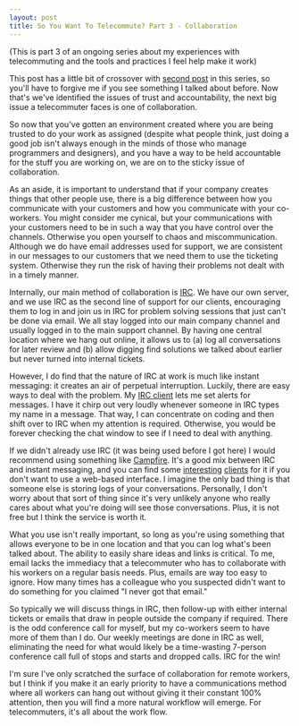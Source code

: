 ```yaml
--- 
layout: post
title: So You Want To Telecommute? Part 3 - Collaboration
---
```

<p>(This is part 3 of an ongoing series about my experiences with telecommuting and the tools and practices I feel help make it work)</p>
<p>This post has a little bit of crossover with <a href="http://www.littlehart.net/atthekeyboard/2009/08/01/so-you-want-to-telecommute-part-2-accountability/">second post</a> in this series, so you'll have to forgive me if you see something I talked about before.  Now that's we've identified the issues of trust and accountability, the next big issue a telecommuter faces is one of collaboration.
</p>
<p>
So now that you've gotten an environment created where you are being trusted to do your work as assigned (despite what people think, just doing a good job isn't always enough in the minds of those who manage programmers and designers), and you have a way to be held accountable for the stuff you are working on, we are on to the sticky issue of collaboration.
</p>
<p>
As an aside, it is important to understand that if your company creates things that other people use, there is a big difference between how you communicate with your customers and how you communicate with your co-workers.  You might consider me cynical, but your communications with your customers need to be in such a way that you have control over the channels.  Otherwise you open yourself to chaos and miscommunication.  Although we do have email addresses used for support, we are consistent in our messages to our customers that we need them to use the ticketing system.  Otherwise they run the risk of having their problems not dealt with in a timely manner.
</p>
<p>
Internally, our main method of collaboration is <a href="http://en.wikipedia.org/wiki/Irc">IRC</a>.  We have our own server, and we use IRC as the second line of support for our clients, encouraging them to log in and join us in IRC for problem solving sessions that just can't be done via email.  We all stay logged into our main company channel and usually logged in to the main support channel.  By having one central location where we hang out online, it allows us to (a) log all conversations for later review and (b) allow digging find solutions we talked about earlier but never turned into internal tickets.
</p>
<p>
However, I do find that the nature of IRC at work is much like instant messaging: it creates an air of perpetual interruption.   Luckily, there are easy ways to deal with the problem.  My <a href="http://conceitedsoftware.com/products/linkinus">IRC client</a> lets me set alerts for messages.  I have it chirp out very loudly whenever someone in IRC types my name in a message.  That way, I can concentrate on coding and then shift over to IRC when my attention is required.  Otherwise, you would be forever checking the chat window to see if I need to deal with anything.
</p>
<p>
If we didn't already use IRC (it was being used before I got here) I would recommend using something like <a href="http://campfirenow.com/">Campfire</a>.  It's a good mix between IRC and instant messaging, and you can find some <a href="http://www.karppinen.fi/pyro/">interesting</a> <a href="http://propaneapp.com/">clients</a> for it if you don't want to use a web-based interface.  I imagine the only bad thing is that someone else is storing logs of your conversations.  Personally, I don't worry about that sort of thing since it's very unlikely anyone who really cares about what you're doing will see those conversations.  Plus, it is not free but I think the service is worth it.
</p>
<p>
What you use isn't really important, so long as you're using something that allows everyone to be in one location and that you can log what's been talked about.  The ability to easily share ideas and links is critical.  To me, email lacks the immediacy that a telecommuter who has to collaborate with his workers on a regular basis needs.  Plus, emails are way too easy to ignore.  How many times has a colleague who you suspected didn't want to do something for you claimed "I never got that email."
</p>
<p>
So typically we will discuss things in IRC, then follow-up with either internal tickets or emails that draw in people outside the company if required.  There is the odd conference call for myself, but my co-workers seem to have more of them than I do.  Our weekly meetings are done in IRC as well, eliminating the need for what would likely be a time-wasting 7-person conference call full of stops and starts and dropped calls.  IRC for the win!
</p>
<p>
I'm sure I've only scratched the surface of collaboration for remote workers, but I think if you make it an early priority to have a communications method where all workers can hang out without giving it their constant 100% attention, then you will find a more natural workflow will emerge.  For telecommuters, it's all about the work flow.
</p>
<p></p>
